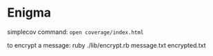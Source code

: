# Enigma

simplecov command:
`open coverage/index.html`

to encrypt a message:
ruby ./lib/encrypt.rb message.txt encrypted.txt
